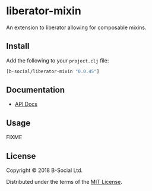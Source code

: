 # liberator-mixin

An extension to liberator allowing for composable mixins.

## Install

Add the following to your `project.clj` file:

```clj
[b-social/liberator-mixin "0.0.45"]
```

## Documentation

* [API Docs](http://b-social.github.io/liberator-mixin)

## Usage

FIXME

## License

Copyright © 2018 B-Social Ltd.

Distributed under the terms of the 
[MIT License](http://opensource.org/licenses/MIT).
